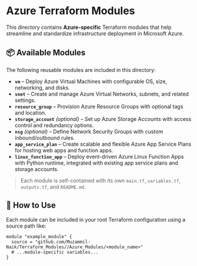 # Azure Terraform Modules

This directory contains **Azure-specific** Terraform modules that help streamline and standardize infrastructure deployment in Microsoft Azure.

## 📦 Available Modules

The following reusable modules are included in this directory:

- **`vm`** – Deploy Azure Virtual Machines with configurable OS, size, networking, and disks.
- **`vnet`** – Create and manage Azure Virtual Networks, subnets, and related settings.
- **`resource_group`** – Provision Azure Resource Groups with optional tags and location.
- **`storage_account`** *(optional)* – Set up Azure Storage Accounts with access control and redundancy options.
- **`nsg`** *(optional)* – Define Network Security Groups with custom inbound/outbound rules.
- **`app_service_plan`** – Create scalable and flexible Azure App Service Plans for hosting web apps and function apps.
- **`linux_function_app`** – Deploy event-driven Azure Linux Function Apps with Python runtime, integrated with existing app service plans and storage accounts.

> Each module is self-contained with its own `main.tf`, `variables.tf`, `outputs.tf`, and `README.md`.

## 🧩 How to Use

Each module can be included in your root Terraform configuration using a source path like:

```hcl
module "example_module" {
  source = "github.com/Muzammil-Naik/Terraform_Modules//Azure_Modules/<module_name>"
  # ...module-specific variables...
}

